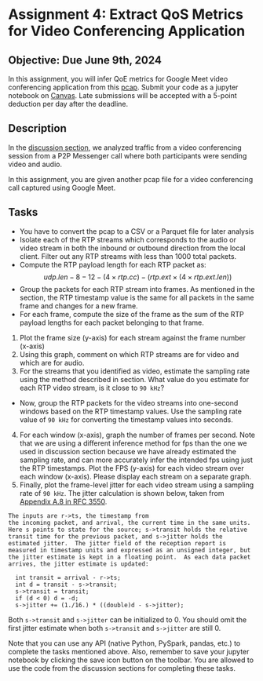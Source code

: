 # Assignment 4: Extract QoS Metrics for Video Conferencing Application

## Objective: Due June 9th, 2024
In this assignment, you will infer QoE metrics for Google Meet video conferencing application from this [pcap][4]. Submit your code as a jupyter notebook on [Canvas][3]. Late submissions will be accepted with a 5-point deduction per day after the deadline.

## Description
In the [discussion section][1], we analyzed traffic from a video conferencing session from a P2P Messenger call where both participants were sending video and audio.

In this assignment, you are given another pcap file for a video conferencing call captured using Google Meet.

## Tasks
*  You have to convert the pcap to a CSV or a Parquet file for later analysis
* Isolate each of the RTP streams which corresponds to the audio or video stream in both the inbound or outbound direction from the local client. Filter out any RTP streams with less than 1000 total packets.
* Compute the RTP payload length for each RTP packet as:  
    $$ udp.len - 8 - 12 - (4 \times rtp.cc) - (rtp.ext \times (4 \times rtp.ext.len)) $$
* Group the packets for each RTP stream into frames. As mentioned in the section, the RTP timestamp value is the same for all packets in the same frame and changes for a new frame.
* For each frame, compute the size of the frame as the sum of the RTP payload lengths for each packet belonging to that frame.  
1. Plot the frame size (y-axis) for each stream against the frame number (x-axis)
2. Using this graph, comment on which RTP streams are for video and which are for audio.
3. For the streams that you identified as video, estimate the sampling rate using the method described in section. What value do you estimate for each RTP video stream, is it close to `90 kHz`? 
* Now, group the RTP packets for the video streams into one-second windows based on the RTP timestamp values. Use the sampling rate value of `90 kHz` for converting the timestamp values into seconds.
4. For each window (x-axis), graph the number of frames per second. Note that we are using a different inference method for fps than the one we used in discussion section because we have already estimated the sampling rate, and can more accurately infer the intended fps using just the RTP timestamps. Plot the FPS (y-axis) for each video stream over each window (x-axis). Please display each stream on a separate graph.
5. Finally, plot the frame-level jitter for each video stream using a sampling rate of `90 kHz`. The jitter calculation is shown below, taken from [Appendix A.8 in RFC 3550](https://datatracker.ietf.org/doc/html/rfc3550#appendix-A.8).
```
The inputs are r->ts, the timestamp from
the incoming packet, and arrival, the current time in the same units.
Here s points to state for the source; s->transit holds the relative
transit time for the previous packet, and s->jitter holds the
estimated jitter.  The jitter field of the reception report is
measured in timestamp units and expressed as an unsigned integer, but
the jitter estimate is kept in a floating point.  As each data packet
arrives, the jitter estimate is updated:

  int transit = arrival - r->ts;
  int d = transit - s->transit;
  s->transit = transit;
  if (d < 0) d = -d;
  s->jitter += (1./16.) * ((double)d - s->jitter);
```
Both `s->transit` and `s->jitter` can be initialized to 0. You should omit the first jitter estimate when both `s->transit` and `s->jitter` are still 0.  

Note that you can use any API (native Python, PySpark, pandas, etc.) to complete the tasks mentioned above. Also, remember to save your jupyter notebook by clicking the save icon button on the toolbar. You are allowed to use the code from the discussion sections for completing these tasks.

[1]: https://github.com/SNL-UCSB/cs176c-discussion-section/blob/master/spring25/week7/Inferring%20QoE%20Metrics%20for%20Real-time%20Applications.ipynb
[2]: https://en.wikipedia.org/wiki/Real-time_Transport_Protocol#Packet_header
[3]: https://ucsb.instructure.com/courses/26742/assignments/356504
[4]: https://drive.google.com/file/d/1h88pR-4owzWD9iNJjetRTZbFMkdd4MNE/view?usp=sharing
